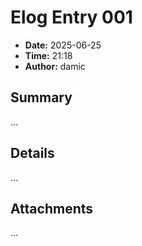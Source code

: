 # Elog Entry 001

- **Date:** 2025-06-25
- **Time:** 21:18
- **Author:** damic

## Summary

...

## Details

...

## Attachments

...
